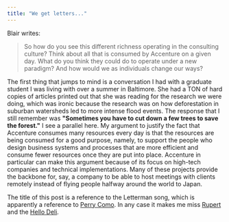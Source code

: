 ```yaml
---
title: "We get letters..."
---
```

Blair writes:

> So how do you see this different richness operating in the consulting
culture? Think about all that is consumed by Accenture on a given day. What do
you think they could do to operate under a new paradigm? And how would we as
individuals change our ways?

  
  
The first thing that jumps to mind is a conversation I had with a graduate
student I was living with over a summer in Baltimore. She had a TON of hard
copies of articles printed out that she was reading for the research we were
doing, which was ironic because the research was on how deforestation in
suburban watersheds led to more intense flood events. The response that I
still remember was **"Sometimes you have to cut down a few trees to save the
forest."** I see a parallel here. My argument to justify the fact that
Accenture consumes many resources every day is that the resources are being
consumed for a good purpose, namely, to support the people who design business
systems and processes that are more efficient and consume fewer resources once
they are put into place. Accenture in particular can make this argument
because of its focus on high-tech companies and technical implementations.
Many of these projects provide the backbone for, say, a company to be able to
host meetings with clients remotely instead of flying people halfway around
the world to Japan.

  
The title of this post is a reference to the Letterman song, which is
apparently a reference to [Perry
Como](http://en.wikipedia.org/wiki/We_Get_Letters). In any case it makes me
miss [Rupert](http://en.wikipedia.org/wiki/Hello_Deli) and the [Hello
Deli](http://www.hello-deli.com/).

